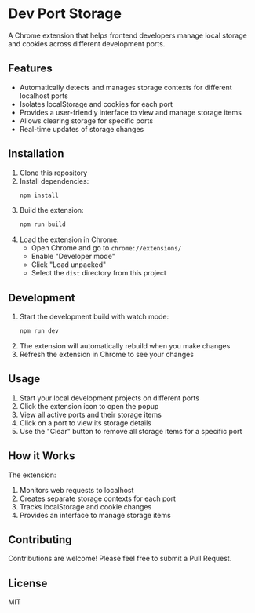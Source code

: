 # Dev Port Storage

A Chrome extension that helps frontend developers manage local storage and cookies across different development ports.

## Features

- Automatically detects and manages storage contexts for different localhost ports
- Isolates localStorage and cookies for each port
- Provides a user-friendly interface to view and manage storage items
- Allows clearing storage for specific ports
- Real-time updates of storage changes

## Installation

1. Clone this repository
2. Install dependencies:
   ```bash
   npm install
   ```
3. Build the extension:
   ```bash
   npm run build
   ```
4. Load the extension in Chrome:
   - Open Chrome and go to `chrome://extensions/`
   - Enable "Developer mode"
   - Click "Load unpacked"
   - Select the `dist` directory from this project

## Development

1. Start the development build with watch mode:
   ```bash
   npm run dev
   ```
2. The extension will automatically rebuild when you make changes
3. Refresh the extension in Chrome to see your changes

## Usage

1. Start your local development projects on different ports
2. Click the extension icon to open the popup
3. View all active ports and their storage items
4. Click on a port to view its storage details
5. Use the "Clear" button to remove all storage items for a specific port

## How it Works

The extension:
1. Monitors web requests to localhost
2. Creates separate storage contexts for each port
3. Tracks localStorage and cookie changes
4. Provides an interface to manage storage items

## Contributing

Contributions are welcome! Please feel free to submit a Pull Request.

## License

MIT 
